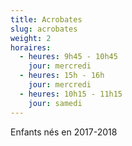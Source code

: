```yaml
---
title: Acrobates
slug: acrobates
weight: 2
horaires:
  - heures: 9h45 - 10h45
    jour: mercredi
  - heures: 15h - 16h
    jour: mercredi
  - heures: 10h15 - 11h15
    jour: samedi
---
```

Enfants nés en 2017-2018
